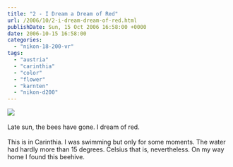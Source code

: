 ```yaml
---
title: "2 - I Dream a Dream of Red"
url: /2006/10/2-i-dream-dream-of-red.html
publishDate: Sun, 15 Oct 2006 16:58:00 +0000
date: 2006-10-15 16:58:00
categories: 
  - "nikon-18-200-vr"
tags: 
  - "austria"
  - "carinthia"
  - "color"
  - "flower"
  - "karnten"
  - "nikon-d200"
---
```

<a href="https://d25zfm9zpd7gm5.cloudfront.net/1200x1200/2006/20061015_164916_ps.jpg"><img src="https://d25zfm9zpd7gm5.cloudfront.net/0600x0600/2006/20061015_164916_ps.jpg"/></a><br/><br/>Late sun, the bees have gone. I dream of red.<br/><br/>This is in Carinthia. I was swimming but only for some moments. The water had hardly more than 15 degrees. Celsius that is, nevertheless. On my way home I found this beehive.
